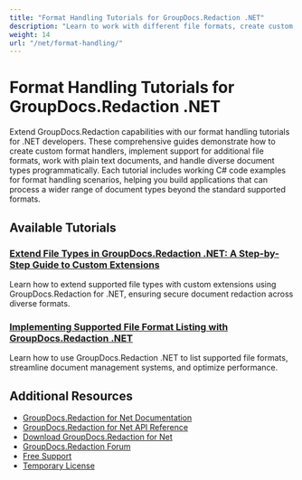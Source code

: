 ```yaml
---
title: "Format Handling Tutorials for GroupDocs.Redaction .NET"
description: "Learn to work with different file formats, create custom format handlers, and extend format support using GroupDocs.Redaction for .NET."
weight: 14
url: "/net/format-handling/"
---
```


# Format Handling Tutorials for GroupDocs.Redaction .NET

Extend GroupDocs.Redaction capabilities with our format handling tutorials for .NET developers. These comprehensive guides demonstrate how to create custom format handlers, implement support for additional file formats, work with plain text documents, and handle diverse document types programmatically. Each tutorial includes working C# code examples for format handling scenarios, helping you build applications that can process a wider range of document types beyond the standard supported formats.

## Available Tutorials

### [Extend File Types in GroupDocs.Redaction .NET&#58; A Step-by-Step Guide to Custom Extensions](./extend-groupdocs-redaction-net-custom-extensions/)
Learn how to extend supported file types with custom extensions using GroupDocs.Redaction for .NET, ensuring secure document redaction across diverse formats.

### [Implementing Supported File Format Listing with GroupDocs.Redaction .NET](./groupdocs-redaction-net-supported-formats-listing/)
Learn how to use GroupDocs.Redaction .NET to list supported file formats, streamline document management systems, and optimize performance.

## Additional Resources

- [GroupDocs.Redaction for Net Documentation](https://docs.groupdocs.com/redaction/net/)
- [GroupDocs.Redaction for Net API Reference](https://reference.groupdocs.com/redaction/net/)
- [Download GroupDocs.Redaction for Net](https://releases.groupdocs.com/redaction/net/)
- [GroupDocs.Redaction Forum](https://forum.groupdocs.com/c/redaction/33)
- [Free Support](https://forum.groupdocs.com/)
- [Temporary License](https://purchase.groupdocs.com/temporary-license/)
